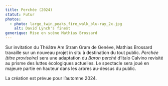 ```yaml
---
title: Perchée (2024)
statut: Futur
photos:
  - photo: large_twin_peaks_fire_walk_blu-ray_2x.jpg
    alt: David Lynch's finest
generique: Mise en scène Mathias Brossard
---
```

Sur invitation du Théâtre Am Stram Gram de Genève, Mathias Brossard travaille sur un nouveau projet in situ à destination du tout public. *Perchée (titre provisoire)* sera une adaptation du *Baron perché* d’Italo Calvino revisité au prisme des luttes écologiques actuelles. Le spectacle sera joué en majeure partie en hauteur dans les arbres au-dessus du public. 

La création est prévue pour l’automne 2024.